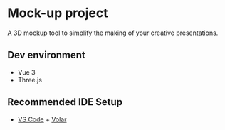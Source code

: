 # Mock-up project

A 3D mockup tool to simplify the making of your creative presentations.

## Dev environment

- Vue 3
- Three.js

## Recommended IDE Setup

- [VS Code](https://code.visualstudio.com/) + [Volar](https://marketplace.visualstudio.com/items?itemName=Vue.volar)
